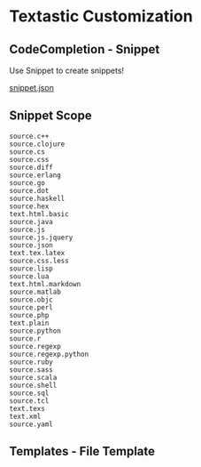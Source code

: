 # Textastic Customization

## CodeCompletion - Snippet


Use Snippet to create snippets!

[snippet.json](https://github.com/suliveevil/Snippets/blob/master/0Softwares/%23Textastic/CodeCompletion/snippet.json)

## Snippet Scope


```text
source.c++
source.clojure
source.cs
source.css
source.diff
source.erlang
source.go
source.dot
source.haskell 
source.hex    
text.html.basic
source.java
source.js
source.js.jquery
source.json
text.tex.latex 
source.css.less
source.lisp   
source.lua 
text.html.markdown
source.matlab
source.objc
source.perl
source.php
text.plain
source.python
source.r
source.regexp
source.regexp.python
source.ruby
source.sass
source.scala
source.shell
source.sql
source.tcl
text.texs
text.xml
source.yaml
```


## Templates - File Template



